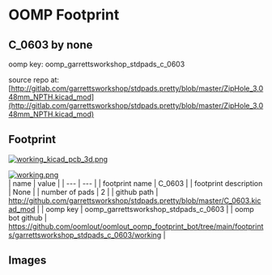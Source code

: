# OOMP Footprint  
## C_0603  by none  
  
oomp key: oomp_garrettsworkshop_stdpads_c_0603  
  
source repo at: [http://gitlab.com/garrettsworkshop/stdpads.pretty/blob/master/ZipHole_3.048mm_NPTH.kicad_mod](http://gitlab.com/garrettsworkshop/stdpads.pretty/blob/master/ZipHole_3.048mm_NPTH.kicad_mod)  
## Footprint  
  
[![working_kicad_pcb_3d.png](working_kicad_pcb_3d_600.png)](working_kicad_pcb_3d.png)  
  
[![working.png](working_600.png)](working.png)  
| name | value | 
| --- | --- | 
| footprint name | C_0603 | 
| footprint description | None | 
| number of pads | 2 | 
| github path | http://github.com/garrettsworkshop/stdpads.pretty/blob/master/C_0603.kicad_mod | 
| oomp key | oomp_garrettsworkshop_stdpads_c_0603 | 
| oomp bot github | https://github.com/oomlout/oomlout_oomp_footprint_bot/tree/main/footprints/garrettsworkshop_stdpads_c_0603/working | 
## Images  
